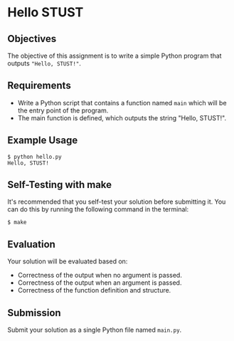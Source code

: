 # Hello STUST

## Objectives

The objective of this assignment is to write a simple Python program that outputs `"Hello, STUST!"`. 

## Requirements

- Write a Python script that contains a function named `main` which will be the entry point of the program.
- The main function is defined, which outputs the string "Hello, STUST!".

## Example Usage

```
$ python hello.py
Hello, STUST!
```

## Self-Testing with make
It's recommended that you self-test your solution before submitting it. You can do this by running the following command in the terminal:

```
$ make
```

## Evaluation

Your solution will be evaluated based on:
- Correctness of the output when no argument is passed.
- Correctness of the output when an argument is passed.
- Correctness of the function definition and structure.

## Submission

Submit your solution as a single Python file named `main.py`.
